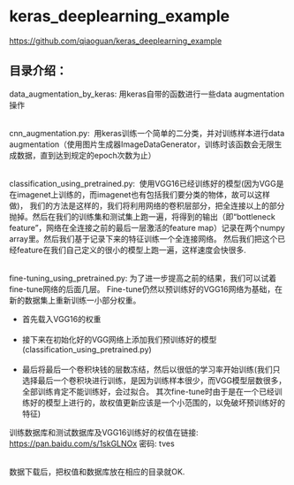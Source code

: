 # keras_deeplearning_example
https://github.com/qiaoguan/keras_deeplearning_example

## 目录介绍：
data_augmentation_by_keras: 用keras自带的函数进行一些data augmentation操作 <br><br>

cnn_augmentation.py:  用keras训练一个简单的二分类，并对训练样本进行data augmentation（使用图片生成器ImageDataGenerator，训练时该函数会无限生成数据，直到达到规定的epoch次数为止） <br><br>

classification_using_pretrained.py:  使用VGG16已经训练好的模型(因为VGG是在imagenet上训练的，而imagenet也有包括我们要分类的物体，故可以这样做)， 我们的方法是这样的，我们将利用网络的卷积层部分，把全连接以上的部分抛掉。然后在我们的训练集和测试集上跑一遍，将得到的输出（即“bottleneck feature”，网络在全连接之前的最后一层激活的feature map）记录在两个numpy array里。然后我们基于记录下来的特征训练一个全连接网络。 然后我们把这个已经feature在我们自己定义的很小的模型上跑一遍，这样速度会快很多. <br><br>

fine-tuning_using_pretrained.py: 为了进一步提高之前的结果，我们可以试着fine-tune网络的后面几层。 Fine-tune仍然以预训练好的VGG16网络为基础，在新的数据集上重新训练一小部分权重。 <br>

* 首先载入VGG16的权重<br>
    
* 接下来在初始化好的VGG网络上添加我们预训练好的模型(classification_using_pretrained.py)<br>
    
* 最后将最后一个卷积块钱的层数冻结，然后以很低的学习率开始训练(我们只选择最后一个卷积块进行训练，是因为训练样本很少，而VGG模型层数很多，全部训练肯定不能训练好，会过拟合。  其次fine-tune时由于是在一个已经训练好的模型上进行的，故权值更新应该是一个小范围的，以免破坏预训练好的特征)<br>

训练数据库和测试数据库及VGG16训练好的权值在链接: https://pan.baidu.com/s/1skGLNOx 密码: tves<br><br>

数据下载后，把权值和数据库放在相应的目录就OK.
